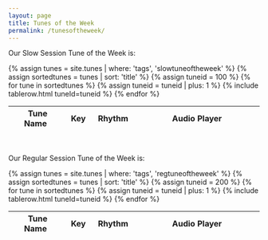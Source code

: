 ```yaml
---
layout: page
title: Tunes of the Week
permalink: /tunesoftheweek/
---
```

<div id="audioPlayer"></div>

Our Slow Session Tune of the Week is:

<div id="abc-textareas"></div>
<script>
var textAreas = document.getElementById("abc-textareas");
</script>

<div style="overflow-x:auto;">
<table style="width:100%" id="slowtuneoftheweek" class="tablesorter">
<thead>
    <tr>
    <th style="width:25%;">&nbsp;Tune Name&nbsp;</th>
    <th style="width:6%;">&nbsp;Key&nbsp;</th>
    <th style="width:9%;">&nbsp;Rhythm&nbsp;</th>
    <th style="width:60%;">Audio Player</th>
    </tr>
</thead>

<tbody>
{% assign tunes = site.tunes | where: 'tags', 'slowtuneoftheweek' %}
{% assign sortedtunes = tunes | sort: 'title' %}
  {% assign tuneid = 100 %}
  {% for tune in sortedtunes %}
      {% assign tuneid = tuneid | plus: 1 %}
{% include tablerow.html tuneId=tuneid %}
  {% endfor %}
</tbody>
</table>
</div>
<br />

Our Regular Session Tune of the Week is:

<div id="abc-textareas"></div>
<script>
var textAreas = document.getElementById("abc-textareas");
</script>

<div style="overflow-x:auto;">
<table style="width:100%" id="regtuneoftheweek" class="tablesorter">
<thead>
    <tr>
    <th style="width:25%;">&nbsp;Tune Name&nbsp;</th>
    <th style="width:6%;">&nbsp;Key&nbsp;</th>
    <th style="width:9%;">&nbsp;Rhythm&nbsp;</th>
    <th style="width:60%;">Audio Player</th>
    </tr>
</thead>

<tbody>
{% assign tunes = site.tunes | where: 'tags', 'regtuneoftheweek' %}
{% assign sortedtunes = tunes | sort: 'title' %}
  {% assign tuneid = 200 %}
  {% for tune in sortedtunes %}
      {% assign tuneid = tuneid | plus: 1 %}
{% include tablerow.html tuneId=tuneid %}
  {% endfor %}
</tbody>
</table>
</div>
<br />

<script>
$(document).ready(function() {
    audioPlayer.innerHTML = createAudioPlayer();

    /* turn off sorting on last column */
    $("#recenttunes").tablesorter({headers: { 3:{sorter: false}}});
});
</script>
